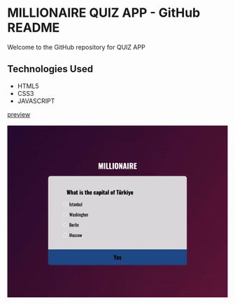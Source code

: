 <h1> MILLIONAIRE QUIZ APP - GitHub README</h1>
<p>Welcome to the GitHub repository for QUIZ APP</p>
<h2>Technologies Used</h2>
<ul>
    <li>HTML5</li>
    <li>CSS3</li>
    <li>JAVASCRIPT</li>
</ul>
<a href="https://millionairequizzapp.netlify.app/">preview</a><br><br>
<img src="quizApp.gif" alt="">
